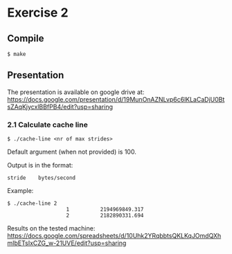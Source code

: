 # Exercise 2

## Compile

```
$ make
```

## Presentation

The presentation is available on google drive at: https://docs.google.com/presentation/d/19MunOnAZNLvp6c6lKLaCaDjU0BtsZAqKjycxlBBfPB4/edit?usp=sharing

### 2.1 Calculate cache line

```
$ ./cache-line <nr of max strides>
```

Default argument (when not provided) is 100.

Output is in the format:
```
stride    bytes/second
```

Example:
```
$ ./cache-line 2
                   1	      2194969849.317
                   2	      2182890331.694
```

Results on the tested machine: https://docs.google.com/spreadsheets/d/10Uhk2YRqbbtsQKLKqJOmdQXhmIbETsIxCZG_w-21UVE/edit?usp=sharing
